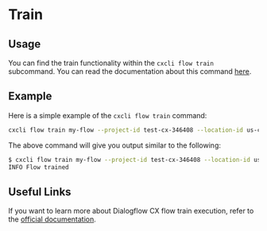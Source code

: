 # Train

## Usage

You can find the train functionality within the `cxcli flow train` subcommand. You can read the documentation about this command [here](/cmd/cxcli_flow_train).

## Example

Here is a simple example of the `cxcli flow train` command:

```sh
cxcli flow train my-flow --project-id test-cx-346408 --location-id us-central1 --agent-name test-agent
```

The above command will give you output similar to the following:

```sh
$ cxcli flow train my-flow --project-id test-cx-346408 --location-id us-central1 --agent-name test-agent
INFO Flow trained
```

## Useful Links

If you want to learn more about Dialogflow CX flow train execution, refer to the [official documentation](https://cloud.google.com/dialogflow/cx/docs/concept/flow).
